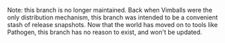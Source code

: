 Note: this branch is no longer maintained. Back when Vimballs were the only
distribution mechanism, this branch was intended to be a convenient stash of
release snapshots. Now that the world has moved on to tools like Pathogen, this
branch has no reason to exist, and won't be updated.
